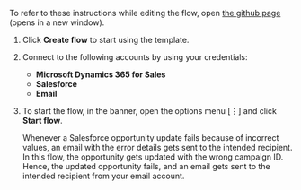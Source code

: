 To refer to these instructions while editing the flow, open [the github page](An%20email%20gets%20sent%20when%20a%20Salesforce%20opportunity%20update%20fails%20due%20to%20incorrect%20values_instructions.md) (opens in a new window).

1.	Click **Create flow** to start using the template.
2.	Connect to the following accounts by using your credentials:
    - **Microsoft Dynamics 365 for Sales** 
    - **Salesforce**
    - **Email**
3.	To start the flow, in the banner, open the options menu [⋮] and click **Start flow**.

    Whenever a Salesforce opportunity update fails because of incorrect values, an email with the error details gets sent to the intended recipient.
    In this flow, the opportunity gets updated with the wrong campaign ID. Hence, the updated opportunity fails, and an email gets sent to the intended recipient from your email account. 
